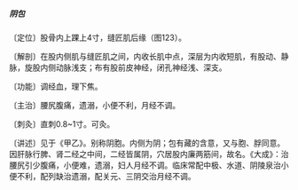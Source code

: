 ##### 阴包

〔定位〕股骨内上踝上4寸，缝匠肌后缘（图123）。

〔解剖〕在股内侧肌与缝匠肌之间，内收长肌中点，深层为内收短肌，有股动、静脉，旋股内侧动脉浅支；布有股前皮神经，闭孔神经浅、深支。

〔功能〕调经血，理下焦。

〔主治〕腰尻腹痛，遗溺，小便不利，月经不调。

〔刺灸〕直刺0.8~1寸。可灸。

〔讲述〕见于《甲乙》。别称阴胞。内侧为阴；包有藏的含意，又与胞、脬同意。因肝脉行脾、肾二经之中间，二经皆属阴，穴居股内廉两筋间，故名。《大成》：治腰尻引少腹痛，小便难，遗溺，妇人月经不调。临床常配中极、水道、阴陵泉治小便不利，配列缺治遗溺，配关元、三阴交治月经不调。
